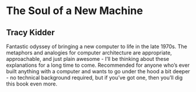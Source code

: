 # The Soul of a New Machine
## Tracy Kidder
Fantastic odyssey of bringing a new computer to life in the late 1970s. The metaphors and analogies for computer architecture are appropriate, approachable, and just plain awesome - I’ll be thinking about these explanations for a long time to come. Recommended for anyone who’s ever built anything with a computer and wants to go under the hood a bit deeper - no technical background required, but if you’ve got one, then you’ll dig this book even more.
